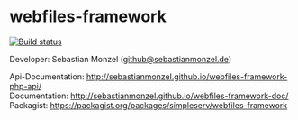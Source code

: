 webfiles-framework
==================
[![Build status][Master image]][Master]

[Master image]: https://img.shields.io/travis/sebastianmonzel/webfiles-framework-php/master.svg?style=flat-square
[Master]: https://travis-ci.org/sebastianmonzel/webfiles-framework-php

Developer: Sebastian Monzel (github@sebastianmonzel.de)

Api-Documentation: http://sebastianmonzel.github.io/webfiles-framework-php-api/<br />
Documentation: http://sebastianmonzel.github.io/webfiles-framework-doc/<br />
Packagist: https://packagist.org/packages/simpleserv/webfiles-framework
